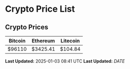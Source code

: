# Crypto Price List

## Crypto Prices
| Bitcoin | Ethereum | Litecoin |
| ------- | -------- | -------- |
| $96110 | $3425.41 | $104.84 |
**Last Updated:** 2025-01-03 08:41 UTC
**Last Updated:** $DATE$
